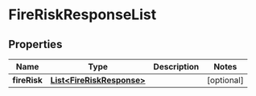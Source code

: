 
# FireRiskResponseList

## Properties
Name | Type | Description | Notes
------------ | ------------- | ------------- | -------------
**fireRisk** | [**List&lt;FireRiskResponse&gt;**](FireRiskResponse.md) |  |  [optional]



